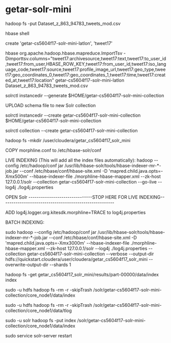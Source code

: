 # getar-solr-mini

hadoop fs -put Dataset_z_863_94783_tweets_mod.csv

hbase shell

create 'getar-cs5604f17-solr-mini-latlon', 'tweet17' 

hbase org.apache.hadoop.hbase.mapreduce.ImportTsv -Dimporttsv.columns="tweet17:archivesource,tweet17:text,tweet17:to_user_id,tweet17:from_user,HBASE_ROW_KEY,tweet17:from_user_id,tweet17:iso_language_code,tweet17:source,tweet17:profile_image_url,tweet17:geo_type,tweet17:geo_coordinates_0,tweet17:geo_coordinates_1,tweet17:time,tweet17:created_at,tweet17:location"  getar-cs5604f17-solr-mini-latlon Dataset_z_863_94783_tweets_mod.csv

solrctl instancedir --generate $HOME/getar-cs5604f17-solr-mini-collection

UPLOAD schema file to new Solr collection

solrctl instancedir --create getar-cs5604f17-solr-mini-collection $HOME/getar-cs5604f17-solr-mini-collection

solrctl collection --create getar-cs5604f17-solr-mini-collection

hadoop fs -mkdir /user/cloudera/getar_cs5604f17_solr_mini

COPY morphline.conf to /etc/hbase-solr/conf

LIVE INDEXING (This will add all the index files automatically):
hadoop --config /etc/hadoop/conf jar /usr/lib/hbase-solr/tools/hbase-indexer-mr-*-job.jar --conf /etc/hbase/conf/hbase-site.xml -D 'mapred.child.java.opts=-Xmx500m' --hbase-indexer-file ./morphline-hbase-mapper.xml --zk-host 127.0.0.1/solr --collection getar-cs5604f17-solr-mini-collection --go-live --log4j ./log4j.properties

OPEN Solr
-------------------------------STOP HERE FOR LIVE INDEXING-------------------------------------------------------

ADD log4j.logger.org.kitesdk.morphline=TRACE to log4j.properties

BATCH INDEXING:

sudo hadoop --config /etc/hadoop/conf jar /usr/lib/hbase-solr/tools/hbase-indexer-mr-*-job.jar --conf /etc/hbase/conf/hbase-site.xml -D 'mapred.child.java.opts=-Xmx3000m' --hbase-indexer-file ./morphline-hbase-mapper.xml --zk-host 127.0.0.1/solr --log4j ./log4j.properties --collection getar-cs5604f17-solr-mini-collection --verbose --output-dir hdfs://quickstart.cloudera/user/cloudera/getar_cs5604f17_solr_mini --overwrite-output-dir --shards 1

hadoop fs -get getar_cs5604f17_solr_mini/results/part-00000/data/index index

sudo -u hdfs hadoop fs -rm -r -skipTrash /solr/getar-cs5604f17-solr-mini-collection/core_node1/data/index

sudo -u hdfs hadoop fs -rm -r -skipTrash /solr/getar-cs5604f17-solr-mini-collection/core_node1/data/tlog

sudo -u solr hadoop fs -put index /solr/getar-cs5604f17-solr-mini-collection/core_node1/data/index

sudo service solr-server restart
